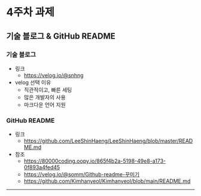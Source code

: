 # 4주차 과제

## 기술 블로그 & GitHub README

### 기술 블로그

- 링크
    - https://velog.io/@snhng
- velog 선택 이유
    - 직관적이고, 빠른 세팅
    - 많은 개발자의 사용
    - 마크다운 언어 지원

### GitHub README

- 링크
    - https://github.com/LeeShinHaeng/LeeShinHaeng/blob/master/README.md
- 참조
    - https://80000coding.oopy.io/865f4b2a-5198-49e8-a173-0f893a4fed45
    - https://velog.io/@somm/Github-readme-꾸미기
    - https://github.com/Kimhanyeol/Kimhanyeol/blob/main/README.md

---

